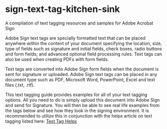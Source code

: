 # sign-text-tag-kitchen-sink
A compilation of text tagging resources and samples for Adobe Acrobat Sign

Adobe Sign text tags are specially formatted text that can be placed anywhere within the content of your document specifying the location, size, type of fields such as signature and initial fields, check boxes, radio buttons and form fields; and advanced optional field processing rules. Text tags can also be used when creating PDFs with form fields. 

 
Text tags are converted into Adobe Sign form fields when the document is sent for signature or uploaded. Adobe Sign text tags can be placed in any document type such as PDF, Microsoft Word, PowerPoint, Excel and text files (.txt, .rtf). 

 
This text tagging guide provides examples for all of your text tagging options.  All you need to do is simply upload this document into Adobe Sign and send for Signature.  You will then be able to see real life examples from the tags below and see how they look in the signing environment. It is recommended to utilize this in conjunction with the helpx article on text tagging listed here: <a href="https://helpx.adobe.com/sign/using/text-tag.html"> Text Tag Helpx </a> 


